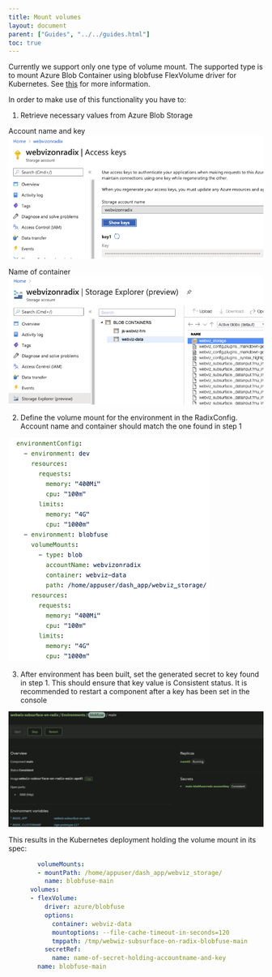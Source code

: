 ```yaml
---
title: Mount volumes
layout: document
parent: ["Guides", "../../guides.html"]
toc: true
---
```


Currently we support only one type of volume mount. The supported type is to mount Azure Blob Container using blobfuse FlexVolume driver for Kubernetes. See [this](https://github.com/Azure/kubernetes-volume-drivers/tree/master/flexvolume/blobfuse) for more information.

In order to make use of this functionality you have to:

1. Retrieve necessary values from Azure Blob Storage

Account name and key
![SecretValues](SecretValues.png)

Name of container
![ContainerName](ContainerName.png)

2. Define the volume mount for the environment in the RadixConfig. Account name and container should match the one found in step 1

![RadixConfig](RadixConfig.png)

3. After environment has been built, set the generated secret to key found in step 1. This should ensure that key value is Consistent status. It is recommended to restart a component after a key has been set in the console

![SetSecrets](SetSecrets.png)

This results in the Kubernetes deployment holding the volume mount in its spec:

```yaml
        volumeMounts:
        - mountPath: /home/appuser/dash_app/webviz_storage/
          name: blobfuse-main
      volumes:
      - flexVolume:
          driver: azure/blobfuse
          options:
            container: webviz-data
            mountoptions: --file-cache-timeout-in-seconds=120
            tmppath: /tmp/webwiz-subsurface-on-radix-blobfuse-main
          secretRef:
            name: name-of-secret-holding-accountname-and-key
        name: blobfuse-main
```
